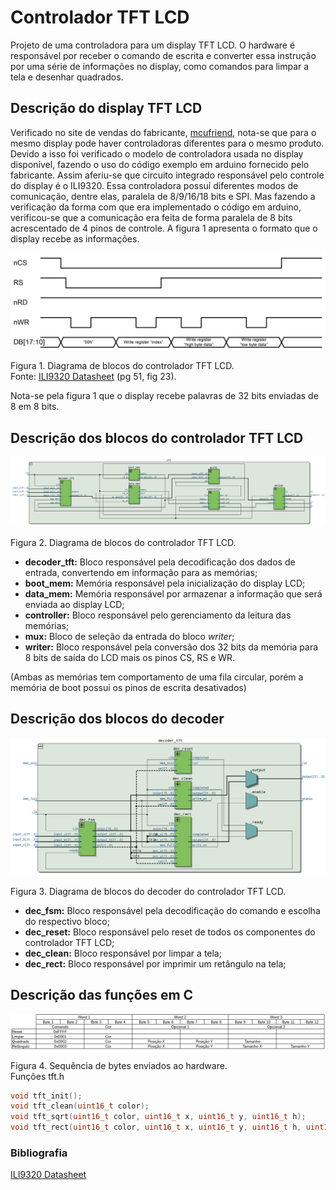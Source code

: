 ﻿# Controlador TFT LCD

Projeto de uma controladora para um display TFT LCD. O hardware é responsável por receber o comando de escrita e converter essa instrução por uma série de informações no display, como comandos para limpar a tela e desenhar quadrados. 

## Descrição do display TFT LCD

Verificado no site de vendas do fabricante, [mcufriend](http://www.mcufriend.com/), nota-se que para o mesmo display pode haver controladoras diferentes para o mesmo produto. Devido a isso foi verificado o modelo de controladora usada no display disponível, fazendo o uso do código exemplo em arduino fornecido pelo fabricante. Assim aferiu-se que circuito integrado responsável pelo controle do display é o ILI9320.
Essa controladora possuí diferentes modos de comunicação, dentre elas, paralela de 8/9/16/18 bits e SPI. Mas fazendo a verificação da forma com que era implementado o código em arduino, verificou-se que a comunicação era feita de forma paralela de 8 bits acrescentado de 4 pinos de controle. A figura 1 apresenta o formato que o display recebe as informações. 

![TFT_1](./images/figura1.png "Comunicação 8 bits do controlador TFT LCD")

Figura 1. Diagrama de blocos do controlador TFT LCD.  
Fonte: [ILI9320 Datasheet](https://www.rockbox.org/wiki/pub/Main/GSoCSansaView/ILI9320DS_V0.55.pdf) (pg 51, fig 23).

Nota-se pela figura 1 que o display recebe palavras de 32 bits enviadas de 8 em 8 bits.

## Descrição dos blocos do controlador TFT LCD

![TFT_2](./images/figura2.png "Diagrama de blocos do controlador TFT LCD")

Figura 2. Diagrama de blocos do controlador TFT LCD.

* **decoder_tft:** Bloco responsável pela decodificação dos dados de entrada, convertendo em informação para as memórias;
* **boot_mem:** Memória responsável pela inicialização do display LCD;
* **data_mem:** Memória responsável por armazenar a informação que será enviada ao display LCD;
* **controller:** Bloco responsável pelo gerenciamento da leitura das memórias;
* **mux:** Bloco de seleção da entrada do bloco *writer*;
* **writer:** Bloco responsável pela conversão dos 32 bits da memória para 8 bits de saída do LCD mais os pinos CS, RS e WR.

(Ambas as memórias tem comportamento de uma fila circular, porém a memória de boot possui os pinos de escrita desativados)

## Descrição dos blocos do decoder
![TFT_3](./images/figura3.png "Diagrama de blocos do decoder")

Figura 3. Diagrama de blocos do decoder do controlador TFT LCD.

* **dec_fsm:** Bloco responsável pela decodificação do comando e escolha do respectivo bloco;
* **dec_reset:** Bloco responsável pelo reset de todos os componentes do controlador TFT LCD;
* **dec_clean:** Bloco responsável por limpar a tela;
* **dec_rect:** Bloco responsável por imprimir um retângulo na tela;

## Descrição das funções em C

![TFT_4](./images/figura4.png "Sequência de bytes")

Figura 4. Sequência de bytes enviados ao hardware.  
Funções tft.h  
```c
void tft_init();  
void tft_clean(uint16_t color);  
void tft_sqrt(uint16_t color, uint16_t x, uint16_t y, uint16_t h);  
void tft_rect(uint16_t color, uint16_t x, uint16_t y, uint16_t h, uint16_t w);  
```
### Bibliografia
[ILI9320 Datasheet](https://www.rockbox.org/wiki/pub/Main/GSoCSansaView/ILI9320DS_V0.55.pdf)
